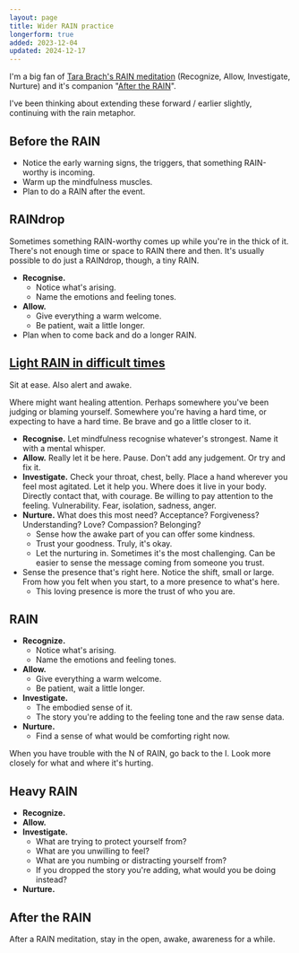 ```yaml
---
layout: page
title: Wider RAIN practice
longerform: true
added: 2023-12-04
updated: 2024-12-17
---
```


I'm a big fan of [Tara Brach's RAIN meditation](https://www.tarabrach.com/category/rain/) (Recognize, Allow, Investigate, Nurture) and it's companion "[After the RAIN](https://www.tarabrach.com/after-the-rain-i/)".

I've been thinking about extending these forward / earlier slightly, continuing with the rain metaphor.


## Before the RAIN

- Notice the early warning signs, the triggers, that something RAIN-worthy is incoming.
- Warm up the mindfulness muscles.
- Plan to do a RAIN after the event.

## RAINdrop

Sometimes something RAIN-worthy comes up while you're in the thick of it. There's not enough time or space to RAIN there and then. It's usually possible to do just a RAINdrop, though, a tiny RAIN.

- **Recognise.** 
	- Notice what's arising.
	- Name the emotions and feeling tones.
- **Allow.**
	- Give everything a warm welcome.
	- Be patient, wait a little longer.
- Plan when to come back and do a longer RAIN.

## [Light RAIN in difficult times](https://youtu.be/hL6hEC4w6Ng?si=7qlOFpZIFBOAW3VE)

Sit at ease. Also alert and awake.

Where might want healing attention.
Perhaps somewhere you've been judging or blaming yourself. Somewhere you're having a hard time, or expecting to have a hard time.
Be brave and go a little closer to it.

- **Recognise.** Let mindfulness recognise whatever's strongest. Name it with a mental whisper.
- **Allow.** Really let it be here. Pause. Don't add any judgement. Or try and fix it.
- **Investigate.** Check your throat, chest, belly. Place a hand wherever you feel most agitated. Let it help you. Where does it live in your body. Directly contact that, with courage. Be willing to pay attention to the feeling. Vulnerability. Fear, isolation, sadness, anger.
- **Nurture.** What does this most need? Acceptance? Forgiveness? Understanding? Love? Compassion? Belonging?
	- Sense how the awake part of you can offer some kindness.
	- Trust your goodness. Truly, it's okay.
	- Let the nurturing in. Sometimes it's the most challenging. Can be easier to sense the message coming from someone you trust.
- Sense the presence that's right here. Notice the shift, small or large. From how you felt when you start, to a more presence to what's here.
	- This loving presence is more the trust of who you are.

## RAIN

- **Recognize.**
	- Notice what's arising.
	- Name the emotions and feeling tones.
- **Allow.**
	- Give everything a warm welcome.
	- Be patient, wait a little longer.
- **Investigate.**
	- The embodied sense of it.
	- The story you're adding to the feeling tone and the raw sense data.
- **Nurture.**
	- Find a sense of what would be comforting right now.

When you have trouble with the N of RAIN, go back to the I. Look more closely for what and where it's hurting.

## Heavy RAIN

- **Recognize.**
- **Allow.**
- **Investigate.**
	- What are trying to protect yourself from?
	- What are you unwilling to feel?
	- What are you numbing or distracting yourself from?
	- If you dropped the story you're adding, what would you be doing instead?
- **Nurture.**

## After the RAIN

After a RAIN meditation, stay in the open, awake, awareness for a while.